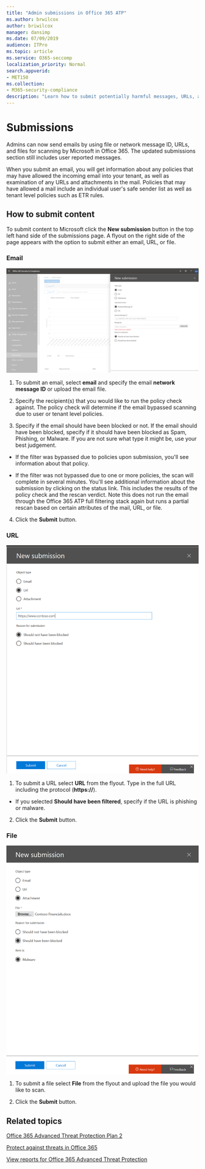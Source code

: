 ```yaml
---
title: "Admin submissions in Office 365 ATP"
ms.author: brwilcox
author: briwilcox
manager: dansimp
ms.date: 07/09/2019
audience: ITPro
ms.topic: article
ms.service: O365-seccomp
localization_priority: Normal
search.appverid:
- MET150
ms.collection:
- M365-security-compliance
description: "Learn how to submit potentially harmful messages, URLs, and files to Microsoft."
---
```


# Submissions

Admins can now send emails by using file or network message ID, URLs, and files for scanning by Microsoft in Office 365. 
The updated submissions section still includes user reported messages. 

When you submit an email, you will get information about any policies that may have allowed the incoming email into your tenant, as well as examination of any URLs and attachments in the mail. Policies that may have allowed a mail include an individual user's safe sender list as well as tenant level policies such as ETR rules. 


## How to submit content

To submit content to Microsoft click the **New submission** button in the top left hand side of the submissions page. A flyout on the right side of the page appears with the option to submit either an email, URL, or file. 

### Email
![Email submission example](media/submission-flyout-email.PNG)
1. To submit an email, select **email** and specify the email **network message ID** or upload the email file. 

2. Specify the recipient(s) that you would like to run the policy check against. The policy check will determine if the email bypassed scanning due to user or tenant level policies. 

3. Specify if the email should have been blocked or not. If the email should have been blocked, specify if it should have been blocked as Spam, Phishing, or Malware. If you are not sure what type it might be, use your best judgement.  

* If the filter was bypassed due to policies upon submission, you'll see information about that policy.

* If the filter was not bypassed due to one or more policies, the scan will complete in several minutes. You'll see additional information about the submission by clicking on the status link. This includes the results of the policy check and the rescan verdict. Note this does not run the email through the Office 365 ATP full filtering stack again but runs a partial rescan based on certain attributes of the mail, URL, or file. 

4. Click the **Submit** button.

### URL
![Email submission example](media/submission-url-flyout.png)
1. To submit a URL select **URL** from the flyout. Type in the full URL including the protocol (**https://**). 

* If you selected **Should have been filtered**, specify if the URL is phishing or malware.

2. Click the **Submit** button. 


### File
![Email submission example](media/submission-file-flyout.PNG)
1. To submit a file select **File** from the flyout and upload the file you would like to scan. 

2. Click the **Submit** button.


## Related topics

[Office 365 Advanced Threat Protection Plan 2](office-365-ti.md)
  
[Protect against threats in Office 365](protect-against-threats.md)
  
[View reports for Office 365 Advanced Threat Protection](view-reports-for-atp.md)
  

